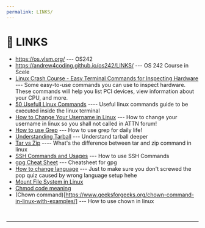 ```yaml
---
permalink: LINKS/
---
```

# 🔗 LINKS

* <https://os.vlsm.org/> --- OS242
* https://andrew4coding.github.io/os242/LINKS/ --- OS 242 Course in Scele
* [Linux Crash Course - Easy Terminal Commands for Inspecting Hardware](https://youtu.be/oGyJr-iUwt8?si=59V2boc0XfmlFekg) --- 
Some easy-to-use commands you can use to inspect hardware. 
These commands will help you list PCI devices, view information about your CPU, and more.
* [50 Usefull Linux Commands](https://www.digitalocean.com/community/tutorials/linux-commands) ---- Useful linux commands guide to be executed inside the linux terminal
* [How to Change Your Username in Linux](https://www.scaler.com/topics/how-to-change-username-in-linux/) --- How to change your username in linux so you shall not called in ATTN forum!
* [How to use Grep](https://www.geeksforgeeks.org/grep-command-in-unixlinux/) --- How to use grep for daily life!
* [Understanding Tarball](https://www.cyberciti.biz/faq/how-to-tar-a-file-in-linux-using-command-line/) --- Understand tarball deeper
* [Tar vs Zip](https://stackoverflow.com/questions/10540935/what-is-the-difference-between-tar-and-zip) ---- What's the difference between tar and zip command in linux
* [SSH Commands and Usages](https://www.ssh.com/academy/ssh/command#:~:text=A%20little%20history-,SSH%20Command%20in%20Linux,SSH%20from%20a%20remote%20location.) --- How to use SSH Commands
* [gpg Cheat Sheet](https://irtfweb.ifa.hawaii.edu/~lockhart/gpg/) --- Cheatsheet for gpg
* [How to change language](https://askubuntu.com/questions/133318/how-do-i-change-the-language-via-a-terminal) --- Just to make sure you don't screwed the pop quiz caused by wrong language setup hehe
* [Mount File System in Linux](https://www.linode.com/docs/guides/mount-file-system-on-linux/)
* [Chmod code meaning](https://www.nexcess.net/help/what-is-chmod/)
* (Chown command)[https://www.geeksforgeeks.org/chown-command-in-linux-with-examples/] --- How to use chown in linux

<br>
<hr>

